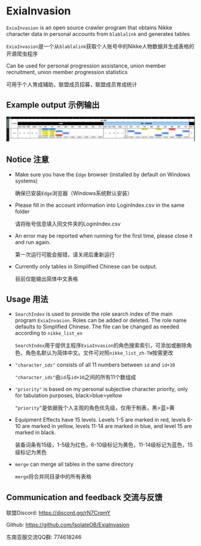 # ExiaInvasion

`ExiaInvasion` is an open source crawler program that obtains Nikke character data in personal accounts from `blablalink` and generates tables

`ExiaInvasion`是一个从`blablalink`获取个人账号中的Nikke人物数据并生成表格的开源爬虫程序



Can be used for personal progression assistance, union member recruitment, union member progression statistics

可用于个人育成辅助，联盟成员招募，联盟成员育成统计



## Example output 示例输出



![示例输出](示例输出.png)



## Notice 注意

- Make sure you have the `Edge` browser (installed by default on Windows systems)

	确保已安装`Edge`浏览器（Windows系统默认安装）
	
- Please fill in the account information into LoginIndex.csv in the same folder

  请将账号信息填入同文件夹的LoginIndex.csv


- An error may be reported when running for the first time, please close it and run again.

  第一次运行可能会报错，请关闭后重新运行
  
- Currently only tables in Simplified Chinese can be output.

	目前仅能输出简体中文表格



## Usage 用法

- `SearchIndex` is used to provide the role search index of the main program `ExiaInvasion`. Roles can be added or deleted. The role name defaults to Simplified Chinese. The file can be changed as needed according to `nikke_list_en`  

	`SearchIndex`用于提供主程序`ExiaInvasion`的角色搜索索引，可添加或删除角色，角色名默认为简体中文。文件可对照`nikke_list_zh-TW`按需更改

- `"character_ids"` consists of all 11 numbers between `id` and `id+10`

	`"character_ids"`由`id`与`id+10`之间的所有11个数组成

- `"priority"` is based on my personal subjective character priority, only for tabulation purposes, black>blue>yellow

	`“priority”`是依据我个人主观的角色优先级，仅用于制表，黑>蓝>黄

- Equipment Effects have 15 levels. Levels 1-5 are marked in red, levels 6-10 are marked in yellow, levels 11-14 are marked in blue, and level 15 are marked in black.

	装备词条有15级，1-5级为红色，6-10级标记为黄色，11-14级标记为蓝色，15级标记为黑色

- `merge` can merge all tables in the same directory

	`merge`将合并同目录中的所有表格



## Communication and feedback 交流与反馈

联盟Discord: https://discord.gg/rN7CrqmY

Github: https://github.com/IsolateOB/ExiaInvasion

东南亚服交流QQ群: 774618246

